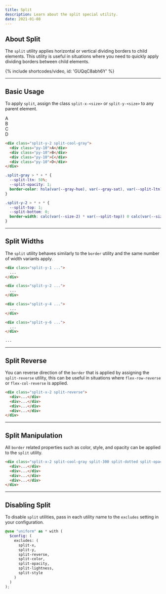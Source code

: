 ```yaml
---
title: Split
description: Learn about the split special utility.
date: 2021-01-08
---
```


## About Split

The `split` utility applies horizontal or vertical dividing borders to child elements. This utility is useful in situations where you need to quickly apply dividing borders between child elements.

{% include shortcodes/video, id: 'GUQqC8abh6Y' %}

---

## Basic Usage

To apply `split`, assign the class `split-x-<size>` or `split-y-<size>` to any parent element.

<div class="radius-md bg-gray-50 split-y-2 px-20 split-cool-gray mb-20">
  <div class="py-10">A</div>
  <div class="py-10">B</div>
  <div class="py-10">C</div>
  <div class="py-10">D</div>
</div>

```html
<div class="split-y-2 split-cool-gray">
  <div class="py-10">A</div>
  <div class="py-10">B</div>
  <div class="py-10">C</div>
  <div class="py-10">D</div>
</div>
```

```css
.split-gray > * + * {
  --split-ltn: 50%;
  --split-opacity: 1;
  border-color: hsla(var(--gray-hue), var(--gray-sat), var(--split-ltn), var(--split-opacity));
}

.split-y-2 > * + * {
  --split-top: 1;
  --split-bottom: 0;
  border-width: calc(var(--size-2) * var(--split-top)) 0 calc(var(--size-2) * var(--split-bottom)) 0;
}
```
---

## Split Widths

The `split` utility behaves similarly to the `border` utility and the same number of width variants apply.

```html
<div class="split-y-1 ...">
  ...
</div>

<div class="split-y-2 ...">
  ...
</div>

<div class="split-y-4 ...">
  ...
</div>

<div class="split-y-6 ...">
  ...
</div>

...
```

---

## Split Reverse

You can reverse direction of the `border` that is applied by assigning the `split-reverse` utility, this can be useful in situations where `flex-row-reverse` or `flex-col-reverse` is applied.

```html
<div class="split-x-2 split-reverse">
  <div>...</div>
  <div>...</div>
  <div>...</div>
  <div>...</div>
</div>
```

---

## Split Manipulation

All `border` related properties such as color, style, and opacity can be applied to the `split` utility.

```html
<div class="split-x-2 split-cool-gray split-300 split-dotted split-opacity-40">
  <div>...</div>
  <div>...</div>
  <div>...</div>
  <div>...</div>
</div>
```

---

## Disabling Split

To disable `split` utilities, pass in each utility name to the `excludes` setting in your configuration.

```scss
@use "uniform" as * with (
  $config: (
    excludes: (
      split-x,
      split-y,
      split-reverse,
      split-color,
      split-opacity,
      split-lightness,
      split-style      
    )
  )
);
```